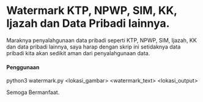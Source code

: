 # Watermark KTP, NPWP, SIM, KK, Ijazah dan Data Pribadi lainnya.
Maraknya penyalahgunaan data pribadi seperti KTP, NPWP, SIM, Ijazah, KK dan data pribadi lainnya, saya harap dengan skrip ini setidaknya data pribadi kita akan sedikit aman dari penyalahgunaan data.

#### Penggunaan
python3 watermark.py <lokasi_gambar> <watermark_text> <lokasi_output>

Semoga Bermanfaat.
